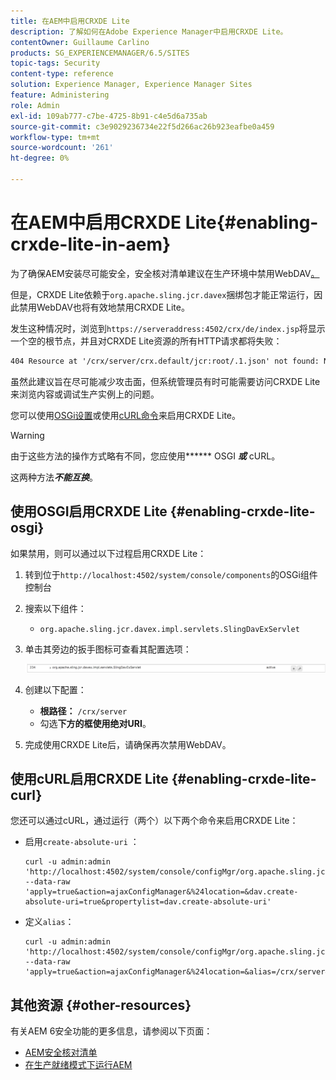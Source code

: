 ```yaml
---
title: 在AEM中启用CRXDE Lite
description: 了解如何在Adobe Experience Manager中启用CRXDE Lite。
contentOwner: Guillaume Carlino
products: SG_EXPERIENCEMANAGER/6.5/SITES
topic-tags: Security
content-type: reference
solution: Experience Manager, Experience Manager Sites
feature: Administering
role: Admin
exl-id: 109ab777-c7be-4725-8b91-c4e5d6a735ab
source-git-commit: c3e9029236734e22f5d266ac26b923eafbe0a459
workflow-type: tm+mt
source-wordcount: '261'
ht-degree: 0%

---
```


# 在AEM中启用CRXDE Lite{#enabling-crxde-lite-in-aem}

为了确保AEM安装尽可能安全，安全核对清单建议在生产环境中禁用WebDAV[。](/help/sites-administering/security-checklist.md#disable-webdav)

但是，CRXDE Lite依赖于`org.apache.sling.jcr.davex`捆绑包才能正常运行，因此禁用WebDAV也将有效地禁用CRXDE Lite。

发生这种情况时，浏览到`https://serveraddress:4502/crx/de/index.jsp`将显示一个空的根节点，并且对CRXDE Lite资源的所有HTTP请求都将失败：

```xml
404 Resource at '/crx/server/crx.default/jcr:root/.1.json' not found: No resource found
```

虽然此建议旨在尽可能减少攻击面，但系统管理员有时可能需要访问CRXDE Lite来浏览内容或调试生产实例上的问题。

您可以使用[OSGi设置](#enabling-crxde-lite-osgi)或使用[cURL命令](#enabling-crxde-lite-curl)来启用CRXDE Lite。

>[!WARNING]
>
>由于这些方法的操作方式略有不同，您应使用&#x200B;****** OSGI ***或*** cURL。
>
>这两种方法&#x200B;***不能互换***。

## 使用OSGI启用CRXDE Lite {#enabling-crxde-lite-osgi}

如果禁用，则可以通过以下过程启用CRXDE Lite：

1. 转到位于`http://localhost:4502/system/console/components`的OSGi组件控制台
1. 搜索以下组件：

   * `org.apache.sling.jcr.davex.impl.servlets.SlingDavExServlet`

1. 单击其旁边的扳手图标可查看其配置选项：

   ![chlimage_1-80](assets/chlimage_1-80a.png)

1. 创建以下配置：

   * **根路径：** `/crx/server`
   * 勾选&#x200B;**下方的框使用绝对URI**。

1. 完成使用CRXDE Lite后，请确保再次禁用WebDAV。

## 使用cURL启用CRXDE Lite {#enabling-crxde-lite-curl}

您还可以通过cURL，通过运行（两个）以下两个命令来启用CRXDE Lite：

* 启用`create-absolute-uri` ：

  ```shell
  curl -u admin:admin 'http://localhost:4502/system/console/configMgr/org.apache.sling.jcr.davex.impl.servlets.SlingDavExServlet' --data-raw 'apply=true&action=ajaxConfigManager&%24location=&dav.create-absolute-uri=true&propertylist=dav.create-absolute-uri'
  ```

* 定义`alias`：

  ```shell
  curl -u admin:admin 'http://localhost:4502/system/console/configMgr/org.apache.sling.jcr.davex.impl.servlets.SlingDavExServlet' --data-raw 'apply=true&action=ajaxConfigManager&%24location=&alias=/crx/server&propertylist=alias'
  ```

## 其他资源 {#other-resources}

有关AEM 6安全功能的更多信息，请参阅以下页面：

* [AEM安全核对清单](/help/sites-administering/security-checklist.md)
* [在生产就绪模式下运行AEM](/help/sites-administering/production-ready.md)
